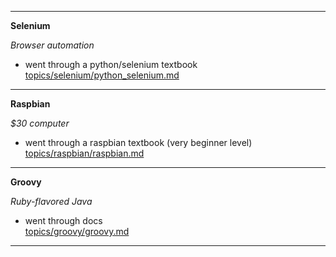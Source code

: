 
---

**Selenium**

_Browser automation_

- went through a python/selenium textbook  
  [topics/selenium/python_selenium.md](topics/selenium/python_selenium.md)

---

**Raspbian**

_$30 computer_

- went through a raspbian textbook (very beginner level)  
  [topics/raspbian/raspbian.md](topics/raspbian/raspbian.md)

---

**Groovy**

_Ruby-flavored Java_

- went through docs  
  [topics/groovy/groovy.md](topics/groovy/groovy.md)

---
